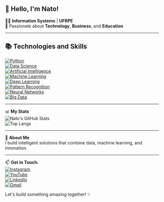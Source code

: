 ## 👋 Hello, I'm Nato!

👨‍💻 **Information Systems** | **UFRPE**  
🚀 Passionate about **Technology**, **Business**, and **Education**

---

## 📚 Technologies and Skills  

[![Python](https://img.shields.io/badge/Python-3776AB?style=for-the-badge&logo=python&logoColor=white)](https://www.python.org/)  
[![Data Science](https://img.shields.io/badge/Data%20Science-FF6F00?style=for-the-badge&logo=databricks&logoColor=white)](#)  
[![Artificial Intelligence](https://img.shields.io/badge/Artificial%20Intelligence-2F74C0?style=for-the-badge&logo=openai&logoColor=white)](#)  
[![Machine Learning](https://img.shields.io/badge/Machine%20Learning-F7931E?style=for-the-badge&logo=tensorflow&logoColor=white)](https://www.tensorflow.org/)  
[![Deep Learning](https://img.shields.io/badge/Deep%20Learning-FF2D20?style=for-the-badge&logo=pytorch&logoColor=white)](https://pytorch.org/)  
[![Pattern Recognition](https://img.shields.io/badge/Pattern%20Recognition-4B8BBE?style=for-the-badge&logo=scipy&logoColor=white)](#)  
[![Neural Networks](https://img.shields.io/badge/Neural%20Networks-5A29E4?style=for-the-badge&logo=keras&logoColor=white)](https://keras.io/)  
[![Big Data](https://img.shields.io/badge/Big%20Data-FF0000?style=for-the-badge&logo=apache&logoColor=white)](https://hadoop.apache.org/)  

---

📊 **My Stats**  
![Nato's GitHub Stats](https://github-readme-stats.vercel.app/api?username=dsnato&show_icons=true&theme=radical)  
![Top Langs](https://github-readme-stats.vercel.app/api/top-langs/?username=dsnato&layout=compact&theme=radical)

---

🌟 **About Me**  
I build intelligent solutions that combine data, machine learning, and innovation.

---

📫 **Get in Touch:**  
[![Instagram](https://img.shields.io/badge/Instagram-E4405F?style=for-the-badge&logo=instagram&logoColor=white)](https://www.instagram.com/ds.nato)  
[![YouTube](https://img.shields.io/badge/YouTube-FF0000?style=for-the-badge&logo=youtube&logoColor=white)](SEU_LINK_DO_YOUTUBE_AQUI)  
[![LinkedIn](https://img.shields.io/badge/LinkedIn-0077B5?style=for-the-badge&logo=linkedin&logoColor=white)](https://www.linkedin.com/in/dsnato/)  
[![Gmail](https://img.shields.io/badge/Gmail-D14836?style=for-the-badge&logo=gmail&logoColor=white)](mailto:datasciencenato@gmail.com) 

Let's build something amazing together! ✨
